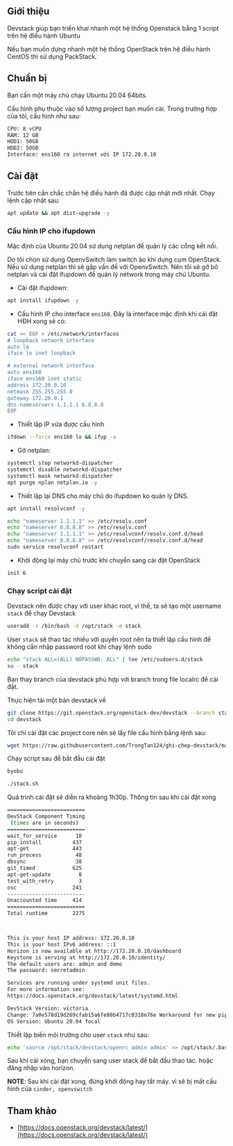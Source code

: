 ## Giới thiệu

Devstack giúp bạn triển khai nhanh một hệ thống Openstack bằng 1 script trên hệ điều hành Ubuntu

Nếu bạn muốn dựng nhanh một hệ thống OpenStack trên hệ điều hành CentOS thì sử dụng PackStack.

## Chuẩn bị

Bạn cần một máy chủ chạy Ubuntu 20.04 64bits.

Cấu hình phụ thuộc vào số lượng project bạn muốn cài. Trong trường hợp của tôi, cấu hình như sau:
```sh
CPU: 8 vCPU
RAM: 12 GB
HDD1: 50GB
HDD2: 50GB
Interface: ens160 ra internet với IP 172.20.0.10
```

## Cài đặt

Trước tiên cần chắc chắn hệ điều hành đã được cập nhật mới nhất. Chạy lệnh cập nhật sau:
```sh
apt update && apt dist-upgrade -y
```

### Cấu hình IP cho ifupdown

Mặc định của Ubuntu 20.04 sử dụng netplan để quản lý các cổng kết nối.

Do tôi chọn sử dụng OpenvSwitch làm switch ảo khi dựng cụm OpenStack. Nếu sử dụng netplan thì sẽ gặp vấn đề với OpenvSwitch. Nên tôi sẽ gỡ bỏ netplan và cài đặt ifupdown để quản lý network trong máy chủ Ubuntu.

- Cài đặt ifupdown:
```sh
apt install ifupdown -y
```

- Cấu hình IP cho interface `ens160`. Đây là interface mặc định khi cài đặt HĐH xong sẽ có:
```sh
cat << EOF > /etc/network/interfaces
# loopback network interface
auto lo
iface lo inet loopback

# external network interface
auto ens160
iface ens160 inet static
address 172.20.0.10
netmask 255.255.255.0
gateway 172.20.0.1
dns-nameservers 1.1.1.1 8.8.8.8
EOF
```

- Thiết lập IP vừa được cấu hình
```sh
ifdown --force ens160 lo && ifup -a
```

- Gỡ netplan:
```sh
systemctl stop networkd-dispatcher
systemctl disable networkd-dispatcher
systemctl mask networkd-dispatcher
apt purge nplan netplan.io -y
```

- Thiết lập lại DNS cho máy chủ do ifupdown ko quản lý DNS.
```sh
apt install resolvconf -y

echo "nameserver 1.1.1.1" >> /etc/resolv.conf
echo "nameserver 8.8.8.8" >> /etc/resolv.conf
echo "nameserver 1.1.1.1" >> /etc/resolvconf/resolv.conf.d/head
echo "nameserver 8.8.8.8" >> /etc/resolvconf/resolv.conf.d/head
sudo service resolvconf restart
```

- Khởi động lại máy chủ trước khi chuyển sang cài đặt OpenStack
```sh
init 6
```

### Chạy script cài đặt

Devstack nên được chạy với user khác root, vì thế, ta sẽ tạo một username `stack` để chạy Devstack
```sh
useradd -s /bin/bash -d /opt/stack -m stack
```

User `stack` sẽ thao tác nhiều với quyền root nên ta thiết lập cấu hình để không cần nhập password root khi chạy lệnh sudo
```sh
echo "stack ALL=(ALL) NOPASSWD: ALL" | tee /etc/sudoers.d/stack
su - stack
```

Bạn thay branch của devstack phù hợp với branch trong file localrc để cài đặt.

Thực hiện tải một bản devstack về
```sh
git clone https://git.openstack.org/openstack-dev/devstack --branch stable/victoria
cd devstack
```

Tôi chỉ cài đặt các project core nên sẽ lấy file cấu hình bằng lệnh sau:
```sh
wget https://raw.githubusercontent.com/TrongTan124/ghi-chep-devstack/master/Local_conf/local-stable-victoria.conf -O ./local.conf
```

Chạy script sau để bắt đầu cài đặt
```sh
byobu

./stack.sh
```

Quá trình cài đặt sẽ diễn ra khoảng 1h30p. Thông tin sau khi cài đặt xong
```sh
=========================
DevStack Component Timing
 (times are in seconds)
=========================
wait_for_service      18
pip_install          437
apt-get              443
run_process           48
dbsync                38
git_timed            625
apt-get-update         8
test_with_retry        3
osc                  241
-------------------------
Unaccounted time     414
=========================
Total runtime        2275



This is your host IP address: 172.20.0.10
This is your host IPv6 address: ::1
Horizon is now available at http://172.20.0.10/dashboard
Keystone is serving at http://172.20.0.10/identity/
The default users are: admin and demo
The password: secretadmin

Services are running under systemd unit files.
For more information see:
https://docs.openstack.org/devstack/latest/systemd.html

DevStack Version: victoria
Change: 7a0e578d19d269cfab15a6fe80b4717c0318e76e Workaround for new pip 20.3 behavior 2020-11-30 23:06:46 +0000
OS Version: Ubuntu 20.04 focal
```

Thiết lập biến môi trường cho user `stack` như sau:
```sh
echo 'source /opt/stack/devstack/openrc admin admin' >> /opt/stack/.bashrc
```

Sau khi cài xong, bạn chuyển sang user stack để bắt đầu thao tác. hoặc đăng nhập vào horizon.

**NOTE**: Sau khi cài đặt xong, đừng khởi động hay tắt máy. vì sẽ bị mất cấu hình của `cinder, openvswitch`

## Tham khảo

- [https://docs.openstack.org/devstack/latest/](https://docs.openstack.org/devstack/latest/)